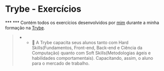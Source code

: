 # Trybe - Exercícios
*** *** Contém todos os exercícios desenvolvidos por [mim](https://www.linkedin.com/in/alexandre-munaier-a14aa3272/) durante a minha formação na [Trybe](https://www.betrybe.com/).
> * * :rocket: A Trybe capacita seus alunos tanto com Hard Skills(Fundamentos, Front-end, Back-end e Ciência da Computação) quanto com Soft Skills(Metodologias ágeis e habilidades comportamentais). Capacitando, assim, o aluno para o mercado de trabalho.
